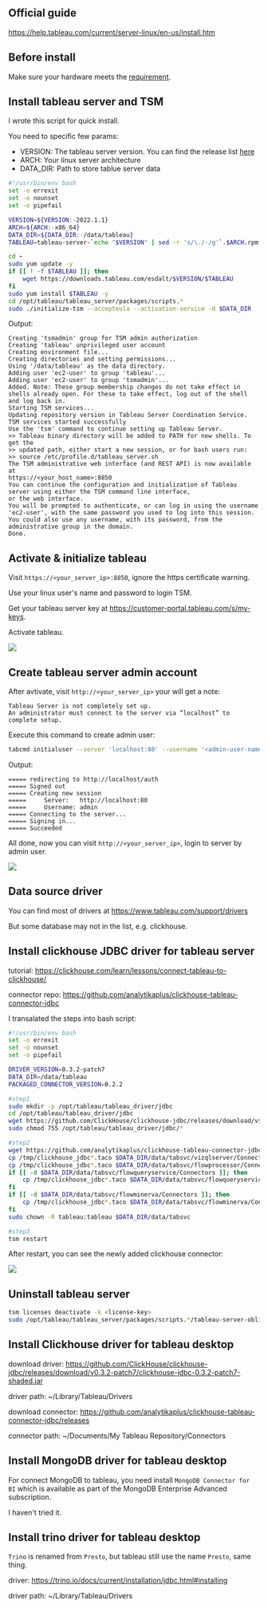 [//title]: (tableau-server-installation-guide)
[//englishtitle]: (tableau-server-installation-guide)
[//category]: (tableau,snippet)
[//tags]: (tableau,snippet)
[//createtime]: (20220511)
[//updatetime]: (20220516)

## Official guide

https://help.tableau.com/current/server-linux/en-us/install.htm

## Before install

Make sure your hardware meets the [requirement](https://help.tableau.com/current/server-linux/en-us/requ.htm).

## Install tableau server and TSM

I wrote this script for quick install.

You need to specific few params:

- VERSION: The tableau server version. You can find the release list [here](https://www.tableau.com/support/releases/server)
- ARCH: Your linux server architecture
- DATA_DIR: Path to store tablue server data

```bash
#!/usr/bin/env bash
set -o errexit
set -o nounset
set -o pipefail

VERSION=${VERSION:-2022.1.1}
ARCH=${ARCH:-x86_64}
DATA_DIR=${DATA_DIR:-/data/tableau}
TABLEAU=tableau-server-`echo "$VERSION" | sed -r 's/\./-/g'`.$ARCH.rpm

cd ~
sudo yum update -y
if [[ ! -f $TABLEAU ]]; then
    wget https://downloads.tableau.com/esdalt/$VERSION/$TABLEAU
fi
sudo yum install $TABLEAU -y
cd /opt/tableau/tableau_server/packages/scripts.*
sudo ./initialize-tsm --accepteula --activation-service -d $DATA_DIR
```

Output:

```text
Creating 'tsmadmin' group for TSM admin authorization
Creating 'tableau' unprivileged user account
Creating environment file...
Creating directories and setting permissions...
Using '/data/tableau' as the data directory.
Adding user 'ec2-user' to group 'tableau'...
Adding user 'ec2-user' to group 'tsmadmin'...
Added. Note: These group membership changes do not take effect in shells already open. For these to take effect, log out of the shell and log back in.
Starting TSM services...
Updating repository version in Tableau Server Coordination Service.
TSM services started successfully
Use the 'tsm' command to continue setting up Tableau Server.
>> Tableau binary directory will be added to PATH for new shells. To get the
>> updated path, either start a new session, or for bash users run:
>> source /etc/profile.d/tableau_server.sh
The TSM administrative web interface (and REST API) is now available at
https://<your_host_name>:8850
You can continue the configuration and initialization of Tableau server using either the TSM command line interface,
or the web interface.
You will be prompted to authenticate, or can log in using the username 'ec2-user', with the same password you used to log into this session. You could also use any username, with its password, from the administrative group in the domain.
Done.
```

## Activate & initialize tableau

Visit `https://<your_server_ip>:8850`, ignore the https certificate warning.

Use your linux user's name and password to login TSM.

Get your tableau server key at https://customer-portal.tableau.com/s/my-keys.

Activate tableau.

![](https://cdn.liushiming.cn/img/20220511141415.png)

## Create tableau server admin account

After avtivate, visit `http://<your_server_ip>` your will get a note:

```text
Tableau Server is not completely set up.
An administrator must connect to the server via “localhost” to complete setup.
```

Execute this command to create admin user:

```bash
tabcmd initialuser --server 'localhost:80' --username '<admin-user-name>' --password '<admin-password>'
```

Output:

```text
===== redirecting to http://localhost/auth
===== Signed out
===== Creating new session
=====     Server:   http://localhost:80
=====     Username: admin
===== Connecting to the server...
===== Signing in...
===== Succeeded
```

All done, now you can visit `http://<your_server_ip>`, login to server by admin user.

![](https://cdn.liushiming.cn/img/20220511145401.png)

## Data source driver

You can find most of drivers at https://www.tableau.com/support/drivers

But some database may not in the list, e.g. clickhouse.

## Install clickhouse JDBC driver for tableau server

tutorial: https://clickhouse.com/learn/lessons/connect-tableau-to-clickhouse/

connector repo: https://github.com/analytikaplus/clickhouse-tableau-connector-jdbc

I transalated the steps into bash script:

```bash
#!/usr/bin/env bash
set -o errexit
set -o nounset
set -o pipefail

DRIVER_VERSION=0.3.2-patch7
DATA_DIR=/data/tableau
PACKAGED_CONNECTOR_VERSION=0.2.2

#step1
sudo mkdir -p /opt/tableau/tableau_driver/jdbc
cd /opt/tableau/tableau_driver/jdbc
wget https://github.com/ClickHouse/clickhouse-jdbc/releases/download/v$DRIVER_VERSION/clickhouse-jdbc-$DRIVER_VERSION-shaded.jar
sudo chmod 755 /opt/tableau/tableau_driver/jdbc/*

#step2
wget https://github.com/analytikaplus/clickhouse-tableau-connector-jdbc/releases/download/v$PACKAGED_CONNECTOR_VERSION/clickhouse_jdbc_$PACKAGED_CONNECTOR_VERSION.taco -P /tmp
cp /tmp/clickhouse_jdbc*.taco $DATA_DIR/data/tabsvc/vizqlserver/Connectors/
cp /tmp/clickhouse_jdbc*.taco $DATA_DIR/data/tabsvc/flowprocessor/Connectors/
if [[ -d $DATA_DIR/data/tabsvc/flowqueryservice/Connectors ]]; then
    cp /tmp/clickhouse_jdbc*.taco $DATA_DIR/data/tabsvc/flowqueryservice/Connectors/
fi
if [[ -d $DATA_DIR/data/tabsvc/flowminerva/Connectors ]]; then
    cp /tmp/clickhouse_jdbc*.taco $DATA_DIR/data/tabsvc/flowminerva/Connectors/
fi
sudo chown -R tableau:tableau $DATA_DIR/data/tabsvc

#step3
tsm restart
```

After restart, you can see the newly added clickhouse connector:

![](https://cdn.liushiming.cn/img/20220516093202.png)

## Uninstall tableau server

```bash
tsm licenses deactivate -k <license-key>
sudo /opt/tableau/tableau_server/packages/scripts.*/tableau-server-obliterate -a -y -y -y -l
```

## Install Clickhouse driver for tableau desktop

download driver: https://github.com/ClickHouse/clickhouse-jdbc/releases/download/v0.3.2-patch7/clickhouse-jdbc-0.3.2-patch7-shaded.jar

driver path: ~/Library/Tableau/Drivers

download connector: https://github.com/analytikaplus/clickhouse-tableau-connector-jdbc/releases

connector path: ~/Documents/My Tableau Repository/Connectors

## Install MongoDB driver for tableau desktop

For connect MongoDB to tableau, you need install `MongoDB Connector for BI` which is available as part of the MongoDB Enterprise Advanced subscription.

I haven't tried it.

## Install trino driver for tableau desktop

`Trino` is renamed from `Presto`, but tableau still use the name `Presto`, same thing.

driver: https://trino.io/docs/current/installation/jdbc.html#installing

driver path: ~/Library/Tableau/Drivers
